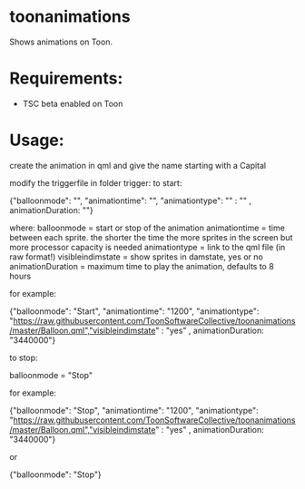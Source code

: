 # toonanimations
Shows animations on Toon.

# Requirements:
- TSC beta enabled on Toon

# Usage:
create the animation in qml and give the name starting with a Capital

modify the triggerfile in folder trigger:
to start:

{"balloonmode": "", "animationtime": "", "animationtype": "" : "" , animationDuration: ""}

where:
balloonmode = start or stop of the animation
animationtime = time between each sprite. the shorter the time the more sprites in the screen but more processor capacity is needed
animationtype = link to the qml file (in raw format!)
visibleindimstate = show sprites in damstate, yes or no
animationDuration = maximum time to play the animation, defaults to 8 hours

for example:

{"balloonmode": "Start", "animationtime": "1200", "animationtype": "https://raw.githubusercontent.com/ToonSoftwareCollective/toonanimations/master/Balloon.qml","visibleindimstate" : "yes" , animationDuration: "3440000"}


to stop:

balloonmode = "Stop"

for example:

{"balloonmode": "Stop", "animationtime": "1200", "animationtype": "https://raw.githubusercontent.com/ToonSoftwareCollective/toonanimations/master/Balloon.qml","visibleindimstate" : "yes" , animationDuration: "3440000"}

or 

{"balloonmode": "Stop"}
